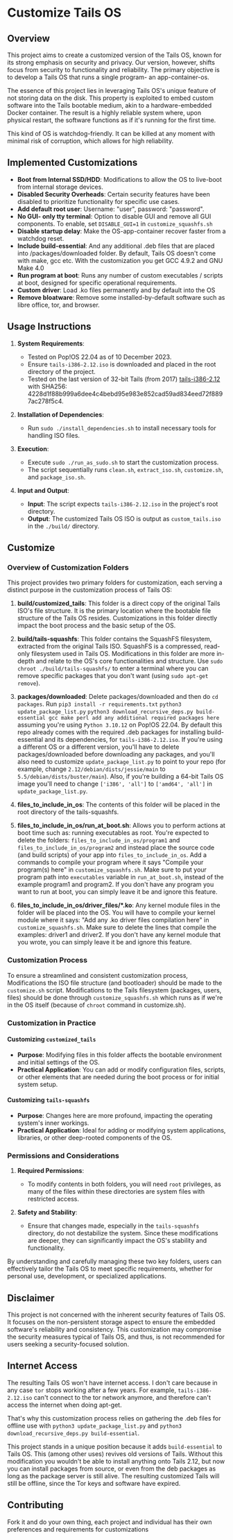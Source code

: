 # Customize Tails OS

## Overview
This project aims to create a customized version of the Tails OS, known for its strong emphasis on security and privacy. Our version, however, shifts focus from security to functionality and reliability. The primary objective is to develop a Tails OS that runs a single program- an app-container-os.

The essence of this project lies in leveraging Tails OS's unique feature of not storing data on the disk. This property is exploited to embed custom software into the Tails bootable medium, akin to a hardware-embedded Docker container. The result is a highly reliable system where, upon physical restart, the software functions as if it's running for the first time.

This kind of OS is watchdog-friendly. It can be killed at any moment with minimal risk of corruption, which allows for high reliability.

## Implemented Customizations
- **Boot from Internal SSD/HDD**: Modifications to allow the OS to live-boot from internal storage devices.
- **Disabled Security Overheads**: Certain security features have been disabled to prioritize functionality for specific use cases.
- **Add default root user**: Username: "user", password: "password".
- **No GUI- only tty terminal**: Option to disable GUI and remove all GUI components. To enable, set `DISABLE_GUI=1` in `customize_squashfs.sh`
- **Disable startup delay**: Make the OS-app-container recover faster from a watchdog reset.
- **Include build-essential**: And any additional .deb files that are placed into /packages/downloaded folder. By default, Tails OS doesn't come with make, gcc etc. With the customization you get GCC 4.9.2 and GNU Make 4.0
- **Run program at boot**: Runs any number of custom executables / scripts at boot, designed for specific operational requirements.
- **Custom driver**: Load .ko files permanently and by default into the OS
- **Remove bloatware**: Remove some installed-by-default software such as libre office, tor, and browser.

## Usage Instructions
1. **System Requirements**:
   - Tested on Pop!OS 22.04 as of 10 December 2023.
   - Ensure `tails-i386-2.12.iso` is downloaded and placed in the root directory of the project.
   - Tested on the last version of 32-bit Tails (from 2017) [tails-i386-2.12](https://iso-history.tails.boum.org/tails-i386-2.12/) with SHA256: 4228d1f88b999a6dee4c4bebd95e983e852cad59ad834eed72f8897ac278f5c4.

2. **Installation of Dependencies**:
   - Run `sudo ./install_dependencies.sh` to install necessary tools for handling ISO files.

3. **Execution**:
   - Execute `sudo ./run_as_sudo.sh` to start the customization process.
   - The script sequentially runs `clean.sh`, `extract_iso.sh`, `customize.sh`, and `package_iso.sh`.

4. **Input and Output**:
   - **Input**: The script expects `tails-i386-2.12.iso` in the project's root directory.
   - **Output**: The customized Tails OS ISO is output as `custom_tails.iso` in the `./build/` directory.

## Customize

### Overview of Customization Folders
This project provides two primary folders for customization, each serving a distinct purpose in the customization process of Tails OS:

1. **build/customized_tails**: This folder is a direct copy of the original Tails ISO's file structure. It is the primary location where the bootable file structure of the Tails OS resides. Customizations in this folder directly impact the boot process and the basic setup of the OS.

2. **build/tails-squashfs**: This folder contains the SquashFS filesystem, extracted from the original Tails ISO. SquashFS is a compressed, read-only filesystem used in Tails OS. Modifications in this folder are more in-depth and relate to the OS's core functionalities and structure. Use `sudo chroot ./build/tails-squashfs/` to enter a terminal where you can remove specific packages that you don't want (using `sudo apt-get remove`).

3. **packages/downloaded**: Delete packages/downloaded and then do `cd packages`. Run `pip3 install -r requirements.txt` `python3 update_package_list.py` `python3 download_recursive_deps.py build-essential gcc make perl add any additional required packages here` assuming you're using `Python 3.10.12` on Pop!OS 22.04. By default this repo already comes with the required .deb packages for installing build-essential and its dependencies, for `tails-i386-2.12.iso`. If you're using a different OS or a different version, you'll have to delete packages/downloaded before downloading any packages, and you'll also need to customize `update_package_list.py` to point to your repo (for example, change `2.12/debian/dists/jessie/main` to `5.5/debian/dists/buster/main`). Also, if you're building a 64-bit Tails OS image you'll need to change `['i386', 'all']` to `['amd64', 'all']` in `update_package_list.py`.

4. **files_to_include_in_os**: The contents of this folder will be placed in the root directory of the tails-squashfs.

5. **files_to_include_in_os/run_at_boot.sh**: Allows you to perform actions at boot time such as: running executables as root. You're expected to delete the folders: `files_to_include_in_os/program1` and `files_to_include_in_os/program2` and instead place the source code (and build scripts) of your app into `files_to_include_in_os`. Add a commands to compile your program where it says "Compile your program(s) here" in `customize_squashfs.sh`. Make sure to put your program path into `executables` variable in `run_at_boot.sh`, instead of the example program1 and program2. If you don't have any program you want to run at boot, you can simply leave it be and ignore this feature.

6. **files_to_include_in_os/driver_files/*.ko**: Any kernel module files in the folder will be placed into the OS. You will have to compile your kernel module where it says: "Add any .ko driver files compilation here" in `customize_squashfs.sh`. Make sure to delete the lines that compile the examples: driver1 and driver2. If you don't have any kernel module that you wrote, you can simply leave it be and ignore this feature.

### Customization Process
To ensure a streamlined and consistent customization process, Modifications the ISO file structure (and bootloader) should be made to the `customize.sh` script. Modifications to the Tails filesystem (packages, users, files) should be done through `customize_squashfs.sh` which runs as if we're in the OS itself (because of `chroot` command in customize.sh).

### Customization in Practice

#### Customizing `customized_tails`
- **Purpose**: Modifying files in this folder affects the bootable environment and initial settings of the OS.
- **Practical Application**: You can add or modify configuration files, scripts, or other elements that are needed during the boot process or for initial system setup.

#### Customizing `tails-squashfs`
- **Purpose**: Changes here are more profound, impacting the operating system's inner workings.
- **Practical Application**: Ideal for adding or modifying system applications, libraries, or other deep-rooted components of the OS.

### Permissions and Considerations

1. **Required Permissions**:
   - To modify contents in both folders, you will need `root` privileges, as many of the files within these directories are system files with restricted access.

2. **Safety and Stability**:
   - Ensure that changes made, especially in the `tails-squashfs` directory, do not destabilize the system. Since these modifications are deeper, they can significantly impact the OS's stability and functionality.

By understanding and carefully managing these two key folders, users can effectively tailor the Tails OS to meet specific requirements, whether for personal use, development, or specialized applications.

## Disclaimer
This project is not concerned with the inherent security features of Tails OS. It focuses on the non-persistent storage aspect to ensure the embedded software's reliability and consistency. This customization may compromise the security measures typical of Tails OS, and thus, is not recommended for users seeking a security-focused solution.

## Internet Access
The resulting Tails OS won't have internet access. I don't care because in any case `tor` stops working after a few years. For example, `tails-i386-2.12.iso` can't connect to the tor network anymore, and therefore can't access the internet when doing apt-get.

That's why this customization process relies on gathering the .deb files for offline use with `python3 update_package_list.py` and `python3 download_recursive_deps.py build-essential`.

This project stands in a unique position because it adds `build-essential` to Tails OS. This (among other uses) revives old versions of Tails. Without this modification you wouldn't be able to install anything onto Tails 2.12, but now you can install packages from source, or even from the deb packages as long as the package server is still alive. The resulting customized Tails will still be offline, since the Tor keys and software have expired.

## Contributing
Fork it and do your own thing, each project and individual has their own preferences and requirements for customizations
